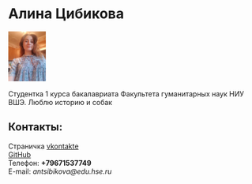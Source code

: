 
  <html>
    <head>
      <meta charset="utf-8">
    <title>Домашняя работа</title>  
    </head>
    <body> 
      <left><h1>Алина Цибикова</h1></left>
      <left><img alt="Это я" width="15%" src="Это я.jpg"></left>
      <br/>
	  <p>Студентка 1 курса бакалавриата Факультета гуманитарных наук НИУ ВШЭ. Люблю историю и собак </p>
      <h2>Контакты:</h2>
      Страничка <a href=https://vk.com/alinochkats>vkontakte</a>
      <br/>
      <a href=https://github.com/Alinlass>GitHub</a>
      <br/>
      Телефон: <b>+79671537749</b>
      <br/>
      E-mail: <i>antsibikova@edu.hse.ru</i>
    </body>
  </html>
